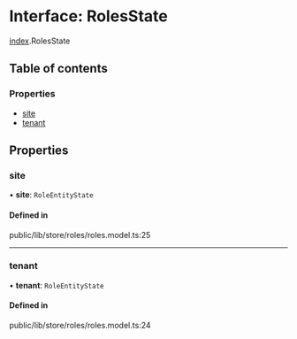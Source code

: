 # Interface: RolesState

[index](../wiki/index).RolesState

## Table of contents

### Properties

- [site](../wiki/index.RolesState#site)
- [tenant](../wiki/index.RolesState#tenant)

## Properties

### site

• **site**: `RoleEntityState`

#### Defined in

public/lib/store/roles/roles.model.ts:25

___

### tenant

• **tenant**: `RoleEntityState`

#### Defined in

public/lib/store/roles/roles.model.ts:24
